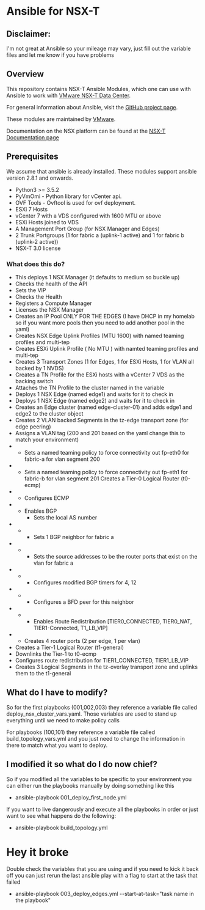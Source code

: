 # Ansible for NSX-T

## Disclaimer:
I'm not great at Ansible so your mileage may vary, just fill out the variable files and let me know if you have problems

## Overview
This repository contains NSX-T Ansible Modules, which one can use with
Ansible to work with [VMware NSX-T Data Center][vmware-nsxt].

[vmware-nsxt]: https://www.vmware.com/products/nsx.html

For general information about Ansible, visit the [GitHub project page][an-github].

[an-github]: https://github.com/ansible/ansible

These modules are maintained by [VMware](https://www.vmware.com/).

Documentation on the NSX platform can be found at the [NSX-T Documentation page](https://docs.vmware.com/en/VMware-NSX-T/index.html)


## Prerequisites
We assume that ansible is already installed.
These modules support ansible version 2.8.1 and onwards.

* Python3 >= 3.5.2
* PyVmOmi - Python library for vCenter api.
* OVF Tools - Ovftool is used for ovf deployment.
* ESXi 7 Hosts 
* vCenter 7 with a VDS configured with 1600 MTU or above 
* ESXi Hosts joined to VDS
* A Management Port Group (for NSX Manager and Edges)
* 2 Trunk Portgroups (1 for fabric a (uplink-1 active) and 1 for fabric b (uplink-2 active))
* NSX-T 3.0 license

### What does this do?
* This deploys 1 NSX Manager (it defaults to medium so buckle up)
* Checks the health of the API
* Sets the VIP
* Checks the Health
* Registers a Compute Manager
* Licenses the NSX Manager
* Creates an IP Pool ONLY FOR THE EDGES (I have DHCP in my homelab so if you want more pools then you need to add another pool in the yaml)
* Creates NSX Edge Uplink Profiles (MTU 1600) with named teaming profiles and multi-tep
* Creates ESXi Uplink Profile ( No MTU ) with namted teaming profiles and multi-tep
* Creates 3 Transport Zones (1 for Edges, 1 for ESXi Hosts, 1 for VLAN all backed by 1 NVDS)
* Creates a TN Profile for the ESXi hosts with a vCenter 7 VDS as the backing switch
* Attaches the TN Profile to the cluster named in the variable 
* Deploys 1 NSX Edge (named edge1) and waits for it to check in
* Deploys 1 NSX Edge (named edge2) and waits for it to check in
* Creates an Edge cluster (named edge-cluster-01) and adds edge1 and edge2 to the cluster object
* Creates 2 VLAN backed Segments in the tz-edge transport zone (for edge peering)
* Assigns a VLAN tag (200 and 201 based on the yaml change this to match your environment)
* * Sets a named teaming policy to force connectivity out fp-eth0 for fabric-a for vlan segment 200
* * Sets a named teaming policy to force connectivity out fp-eth1 for fabric-b for vlan segment 201
Creates a Tier-0 Logical Router (t0-ecmp)
* * Configures ECMP
* * Enables BGP
    * Sets the local AS number
* * * Sets 1 BGP neighbor for fabric a
* * * Sets the source addresses to be the router ports that exist on the vlan for fabric a
* * * Configures modified BGP timers for 4, 12
* * * Configures a BFD peer for this neighbor
* * * Enables Route Redistribution [TIER0_CONNECTED, TIER0_NAT, TIER1-Connected, T1_LB_VIP]
* * Creates 4 router ports (2 per edge, 1 per vlan)
* Creates a Tier-1 Logical Router (t1-general)
* Downlinks the Tier-1 to t0-ecmp
* Configures route redistribution for TIER1_CONNECTED, TIER1_LB_VIP
* Creates 3 Logical Segments in the tz-overlay transport zone and uplinks them to the t1-general

## What do I have to modify?
So for the first playbooks (001,002,003) they reference a variable file called deploy_nsx_cluster_vars.yaml. Those variables are used to stand up everything until we need to make policy calls

For playbooks (100,101) they reference a variable file called build_topology_vars.yml and you just need to change the information in there to match what you want to deploy.

## I modified it so what do I do now chief?

So if you modified all the variables to be specific to your environment you can either run the playbooks manually by doing something like this 

* ansible-playbook 001_deploy_first_node.yml 

If you want to live dangerously and execute all the playbooks in order or just want to see what happens do the following:

* ansible-playbook build_topology.yml 

# Hey it broke

Double check the variables that you are using and if you need to kick it back off you can just rerun the last ansible play with a flag to start at the task that failed 

* ansible-playbook 003_deploy_edges.yml --start-at-task="task name in the playbook"

